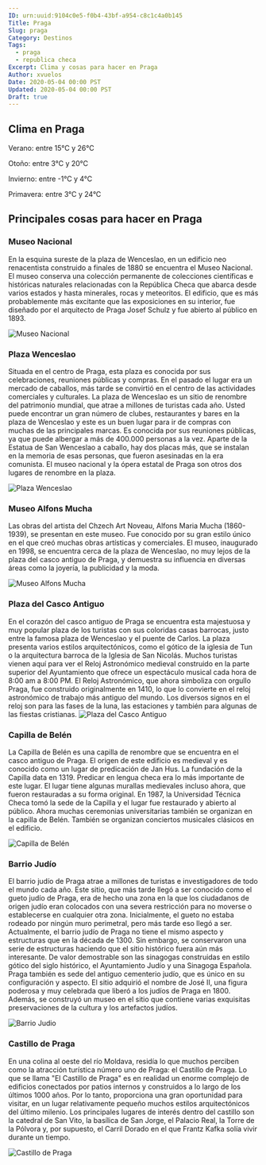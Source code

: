 ```yaml
---
ID: urn:uuid:9104c0e5-f0b4-43bf-a954-c8c1c4a0b145
Title: Praga
Slug: praga
Category: Destinos
Tags:
  - praga
  - republica checa
Excerpt: Clima y cosas para hacer en Praga
Author: xvuelos
Date: 2020-05-04 00:00 PST
Updated: 2020-05-04 00:00 PST
Draft: true
---
```

 
## Clima en Praga
Verano: entre 15°C y 26°C
 
Otoño: entre 3°C y 20°C
 
Invierno: entre -1°C y 4°C
 
Primavera: entre 3°C y 24°C
 
## Principales cosas para hacer en Praga
 
### Museo Nacional
En la esquina sureste de la plaza de Wenceslao, en un edificio neo renacentista construido a finales de 1880 se encuentra el Museo Nacional. El museo conserva una colección permanente de colecciones científicas e históricas naturales relacionadas con la República Checa que abarca desde varios estados y hasta minerales, rocas y meteoritos. El edificio, que es más probablemente más excitante que las exposiciones en su interior, fue diseñado por el arquitecto de Praga Josef Schulz y fue abierto al público en 1893.
 
![Museo Nacional](https://images.unsplash.com/photo-1521920592574-49e0b121c964?w=640)
 
### Plaza Wenceslao
Situada en el centro de Praga, esta plaza es conocida por sus celebraciones, reuniones públicas y compras. En el pasado el lugar era un mercado de caballos, más tarde se convirtió en el centro de las actividades comerciales y culturales. La plaza de Wenceslao es un sitio de renombre del patrimonio mundial, que atrae a millones de turistas cada año. Usted puede encontrar un gran número de clubes, restaurantes y bares en la plaza de Wenceslao y este es un buen lugar para ir de compras con muchas de las principales marcas. Es conocida por sus reuniones públicas, ya que puede albergar a más de 400.000 personas a la vez. Aparte de la Estatua de San Wenceslao a caballo, hay dos placas más, que se instalan en la memoria de esas personas, que fueron asesinadas en la era comunista. El museo nacional y la ópera estatal de Praga son otros dos lugares de renombre en la plaza. 
 
![Plaza Wenceslao](https://images.unsplash.com/photo-1541849546-216549ae216d?w=640)
 
### Museo Alfons Mucha
Las obras del artista del Chzech Art Noveau, Alfons Maria Mucha (1860-1939), se presentan en este museo. Fue conocido por su gran estilo único en el que creó muchas obras artísticas y comerciales. El museo, inaugurado en 1998, se encuentra cerca de la plaza de Wenceslao, no muy lejos de la plaza del casco antiguo de Praga, y demuestra su influencia en diversas áreas como la joyería, la publicidad y la moda.
 
![Museo Alfons Mucha](https://images.unsplash.com/photo-1533404430309-762b1e4df052?w=640)
 
### Plaza del Casco Antiguo
En el corazón del casco antiguo de Praga se encuentra esta majestuosa y muy popular plaza de los turistas con sus coloridas casas barrocas, justo entre la famosa plaza de Wenceslao y el puente de Carlos. La plaza presenta varios estilos arquitectónicos, como el gótico de la iglesia de Tun o la arquitectura barroca de la Iglesia de San Nicolás. Muchos turistas vienen aquí para ver el Reloj Astronómico medieval construido en la parte superior del Ayuntamiento que ofrece un espectáculo musical cada hora de 8:00 am a 8:00 PM. El Reloj Astronómico, que ahora simboliza con orgullo Praga, fue construido originalmente en 1410, lo que lo convierte en el reloj astronómico de trabajo más antiguo del mundo. Los diversos signos en el reloj son para las fases de la luna, las estaciones y también para algunas de las fiestas cristianas.
![Plaza del Casco Antiguo](https://images.unsplash.com/photo-1581525046703-e553ee7b3de9?w=640)
 
### Capilla de Belén
La Capilla de Belén es una capilla de renombre que se encuentra en el casco antiguo de Praga. El origen de este edificio es medieval y es conocido como un lugar de predicación de Jan Hus. La fundación de la Capilla data en 1319. Predicar en lengua checa era lo más importante de este lugar. El lugar tiene algunas murallas medievales incluso ahora, que fueron restauradas a su forma original. En 1987, la Universidad Técnica Checa tomó la sede de la Capilla y el lugar fue restaurado y abierto al público. Ahora muchas ceremonias universitarias también se organizan en la capilla de Belén. También se organizan conciertos musicales clásicos en el edificio.
 
![Capilla de Belén](https://images.unsplash.com/photo-1509321395964-9173e84ffe76?w=640)
 
### Barrio Judío
El barrio judío de Praga atrae a millones de turistas e investigadores de todo el mundo cada año. Este sitio, que más tarde llegó a ser conocido como el gueto judío de Praga, era de hecho una zona en la que los ciudadanos de origen judío eran colocados con una severa restricción para no moverse o establecerse en cualquier otra zona. Inicialmente, el gueto no estaba rodeado por ningún muro perimetral, pero más tarde eso llegó a ser. Actualmente, el barrio judío de Praga no tiene el mismo aspecto y estructuras que en la década de 1300. Sin embargo, se conservaron una serie de estructuras haciendo que el sitio histórico fuera aún más interesante. De valor demostrable son las sinagogas construidas en estilo gótico del siglo histórico, el Ayuntamiento Judío y una Sinagoga Española. Praga también es sede del antiguo cementerio judío, que es único en su configuración y aspecto. El sitio adquirió el nombre de José II, una figura poderosa y muy celebrada que liberó a los judíos de Praga en 1800. Además, se construyó un museo en el sitio que contiene varias exquisitas preservaciones de la cultura y los artefactos judíos.
 
![Barrio Judio](https://images.unsplash.com/photo-1596633381806-c9fb1b786553?w=640)

### Castillo de Praga
En una colina al oeste del río Moldava, residía lo que muchos perciben como la atracción turística número uno de Praga: el Castillo de Praga. Lo que se llama "El Castillo de Praga" es en realidad un enorme complejo de edificios conectados por patios internos y construidos a lo largo de los últimos 1000 años. Por lo tanto, proporciona una gran oportunidad para visitar, en un lugar relativamente pequeño muchos estilos arquitectónicos del último milenio. Los principales lugares de interés dentro del castillo son la catedral de San Vito, la basílica de San Jorge, el Palacio Real, la Torre de la Pólvora y, por supuesto, el Carril Dorado en el que Frantz Kafka solía vivir durante un tiempo. 
 
![Castillo de Praga](https://images.unsplash.com/photo-1576377680579-b8c9efbff953?w=640)
